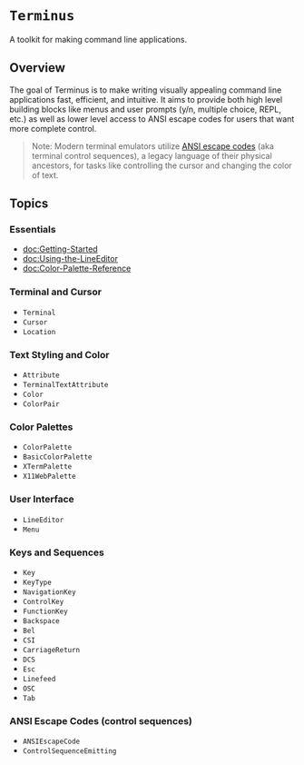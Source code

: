 # ``Terminus``
A toolkit for making command line applications.

## Overview

The goal of Terminus is to make writing visually appealing command line applications fast, efficient, and intuitive.  It aims to provide both high level building blocks like menus and user prompts (y/n, multiple choice, REPL, etc.) as well as lower level access to ANSI escape codes for users that want more complete control.

>Note: Modern terminal emulators utilize [ANSI escape codes](https://en.wikipedia.org/wiki/ANSI_escape_code) (aka terminal control sequences), a legacy language of their physical ancestors, for tasks like controlling the cursor and changing the color of text.      


## Topics

### Essentials
- <doc:Getting-Started>
- <doc:Using-the-LineEditor>
- <doc:Color-Palette-Reference>

### Terminal and Cursor
- ``Terminal``
- ``Cursor``
- ``Location``

### Text Styling and Color
- ``Attribute``
- ``TerminalTextAttribute``
- ``Color``
- ``ColorPair``

### Color Palettes
- ``ColorPalette``
- ``BasicColorPalette``
- ``XTermPalette``
- ``X11WebPalette``

### User Interface
- ``LineEditor``
- ``Menu``

### Keys and Sequences
- ``Key``
- ``KeyType``
- ``NavigationKey``
- ``ControlKey``
- ``FunctionKey``
- ``Backspace``
- ``Bel``
- ``CSI``
- ``CarriageReturn``
- ``DCS``
- ``Esc``
- ``Linefeed``
- ``OSC``
- ``Tab``

### ANSI Escape Codes (control sequences)
- ``ANSIEscapeCode``
- ``ControlSequenceEmitting``





